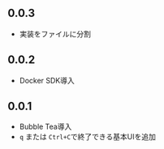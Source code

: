 ## 0.0.3
- 実装をファイルに分割

## 0.0.2
- Docker SDK導入

## 0.0.1
- Bubble Tea導入
- `q` または `Ctrl+C`で終了できる基本UIを追加